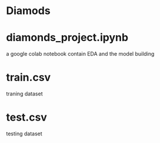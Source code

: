 # Diamods
# diamonds_project.ipynb
a google colab notebook contain EDA and the model building 
# train.csv
traning dataset
# test.csv
testing dataset
